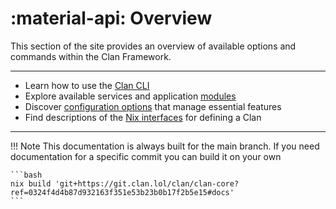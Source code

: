 # :material-api: Overview

This section of the site provides an overview of available options and commands within the Clan Framework.

---

- Learn how to use the [Clan CLI](./cli/index.md)
- Explore available services and application [modules](./clanModules/index.md)
- Discover [configuration options](./clan-core/index.md) that manage essential features
- Find descriptions of the [Nix interfaces](./nix-api/buildclan.md) for defining a Clan

---

!!! Note
    This documentation is always built for the main branch.
    If you need documentation for a specific commit you can build it on your own

    ```bash
    nix build 'git+https://git.clan.lol/clan/clan-core?ref=0324f4d4b87d932163f351e53b23b0b17f2b5e15#docs'
    ```

